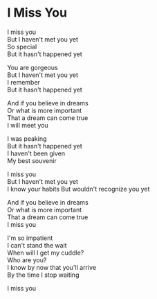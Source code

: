 # I Miss You  

I miss you  
But I haven't met you yet  
So special  
But it hasn't happened yet  

You are gorgeous  
But I haven't met you yet  
I remember  
But it hasn't happened yet  

And if you believe in dreams  
Or what is more important  
That a dream can come true  
I will meet you  

I was peaking  
But it hasn't happened yet  
I haven't been given  
My best souvenir  

I miss you  
But I haven't met you yet  
I know your habits
But wouldn't recognize you yet  

And if you believe in dreams  
Or what is more important  
That a dream can come true  
I miss you  

I'm so impatient  
I can't stand the wait  
When will I get my cuddle?  
Who are you?  
I know by now that you'll arrive  
By the time I stop waiting  

I miss you  
